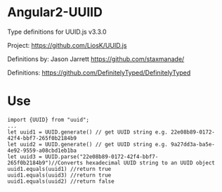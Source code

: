 # Angular2-UUIID

Type definitions for UUID.js v3.3.0

Project: https://github.com/LiosK/UUID.js

Definitions by: Jason Jarrett <https://github.com/staxmanade/>

Definitions: https://github.com/DefinitelyTyped/DefinitelyTyped

# Use
```
import {UUID} from "uuid";
...
let uuid1 = UUID.generate() // get UUID string e.g. 22e08b89-0172-42f4-bbf7-265f0b2184b9
let uuid2 = UUID.generate() // get UUID string e.g. 9a27dd3a-ba5e-4e92-9559-a08cbd1eb1ba
let uuid3 = UUID.parse("22e08b89-0172-42f4-bbf7-265f0b2184b9")//Converts hexadecimal UUID string to an UUID object
uuid1.equals(uuid1) //return true
uuid1.equals(uuid3) //return true
uuid1.equals(uuid2) //return false
```
